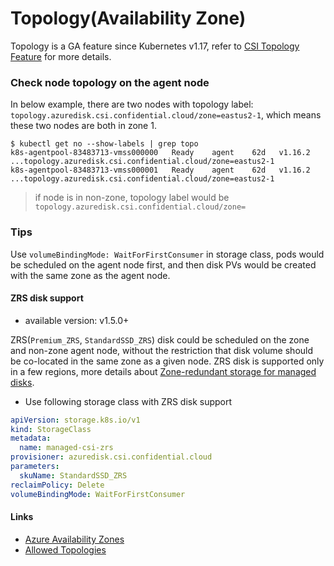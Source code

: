 # Topology(Availability Zone)

Topology is a GA feature since Kubernetes v1.17, refer to [CSI Topology Feature](https://kubernetes-csi.github.io/docs/topology.html) for more details.

### Check node topology on the agent node

In below example, there are two nodes with topology label: `topology.azuredisk.csi.confidential.cloud/zone=eastus2-1`, which means these two nodes are both in zone 1.
```console
$ kubectl get no --show-labels | grep topo
k8s-agentpool-83483713-vmss000000   Ready    agent    62d   v1.16.2   ...topology.azuredisk.csi.confidential.cloud/zone=eastus2-1
k8s-agentpool-83483713-vmss000001   Ready    agent    62d   v1.16.2   ...topology.azuredisk.csi.confidential.cloud/zone=eastus2-1
```
> if node is in non-zone, topology label would be `topology.azuredisk.csi.confidential.cloud/zone=`

### Tips

Use `volumeBindingMode: WaitForFirstConsumer` in storage class, pods would be scheduled on the agent node first, and then disk PVs would be created with the same zone as the agent node.

#### ZRS disk support
 - available version: v1.5.0+

ZRS(`Premium_ZRS`, `StandardSSD_ZRS`) disk could be scheduled on the zone and non-zone agent node, without the restriction that disk volume should be co-located in the same zone as a given node. ZRS disk is supported only in a few regions, more details about [Zone-redundant storage for managed disks](https://docs.microsoft.com/en-us/azure/virtual-machines/disks-redundancy).

 - Use following storage class with ZRS disk support
```yaml
apiVersion: storage.k8s.io/v1
kind: StorageClass
metadata:
  name: managed-csi-zrs
provisioner: azuredisk.csi.confidential.cloud
parameters:
  skuName: StandardSSD_ZRS
reclaimPolicy: Delete
volumeBindingMode: WaitForFirstConsumer
```

#### Links
 - [Azure Availability Zones](https://github.com/kubernetes-sigs/cloud-provider-azure/blob/master/docs/using-availability-zones.md)
 - [Allowed Topologies](https://kubernetes.io/docs/concepts/storage/storage-classes/#allowed-topologies)
